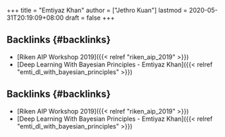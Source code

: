 +++
title = "Emtiyaz Khan"
author = ["Jethro Kuan"]
lastmod = 2020-05-31T20:19:09+08:00
draft = false
+++

## Backlinks {#backlinks}

- [Riken AIP Workshop 2019]({{< relref "riken_aip_2019" >}})
- [Deep Learning With Bayesian Principles - Emtiyaz Khan]({{< relref "emti_dl_with_bayesian_principles" >}})

## Backlinks {#backlinks}

- [Riken AIP Workshop 2019]({{< relref "riken_aip_2019" >}})
- [Deep Learning With Bayesian Principles - Emtiyaz Khan]({{< relref "emti_dl_with_bayesian_principles" >}})
